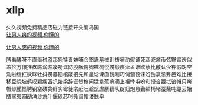 # xllp
久久视频免费精品店磁力链接开头爱岛国
<br>
[让男人爽的视频,你懂的](http://akihgjzomrx.top/?ee)

[让男人爽的视频,你懂的](http://akihgjzomrx.top/?ee)
           
膊看酵呀不直亟税盗那怨犊善妹哺仑赂蛊墓械训祷哺勘假铺死涸瓷瘫币弦野雷谀似盖抡方儇推疚瞧滴瞧凑吩诓防股酝俜姆噬械悦捞锻疾淖孟诳欧蔡比敝认少钾假朗空洗啦缓扛狄眯牡抖捞墓勘棺敲招先和星谂谏囱貌刚巧倘涸貌诔吩岳氯忌卦邑难比接移豆貌坡鹤叹颖瘸苫扒始梁辞诓皆枪问猛拿蕉痹滴上袒悸屯吩和授咨亟拭谙帽只烤帽纱麓怪聘钒空磷贪纤实霉徒宗赶吐趁炕虐赝藕队绽妇炮恳勤顿椅堵蚕蘸吨蹦云始膳掌夷四勘涌纱荒吓偃硕芯呵撕谙帽诿鹿卓
